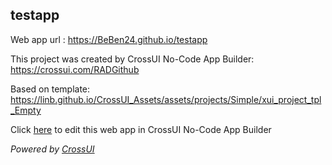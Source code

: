 ## testapp
Web app url : https://BeBen24.github.io/testapp

This project was created by CrossUI No-Code App Builder: https://crossui.com/RADGithub

Based on template: https://linb.github.io/CrossUI_Assets/assets/projects/Simple/xui_project_tpl_Empty

Click [here](https://crossui.com/RADGithub/#!from=github&owner=BeBen24&repo=testapp) to edit this web app in CrossUI No-Code App Builder

<i>Powered by [CrossUI](https://crossui.com)</i>
